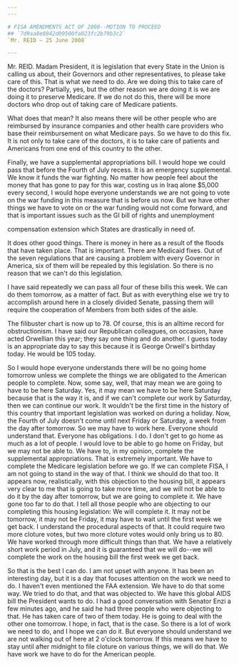 ```yaml
---
---

# FISA AMENDMENTS ACT OF 2008--MOTION TO PROCEED
## `7d9aa8e8842d09500fa023fc2b79b3c2`
`Mr. REID — 25 June 2008`

---
```



Mr. REID. Madam President, it is legislation that every State in the 
Union is calling us about, their Governors and other representatives, 
to please take care of this. That is what we need to do. Are we doing 
this to take care of the doctors? Partially, yes, but the other reason 
we are doing it is we are doing it to preserve Medicare. If we do not 
do this, there will be more doctors who drop out of taking care of 
Medicare patients.

What does that mean? It also means there will be other people who are 
reimbursed by insurance companies and other health care providers who 
base their reimbursement on what Medicare pays. So we have to do this 
fix. It is not only to take care of the doctors, it is to take care of 
patients and Americans from one end of this country to the other.

Finally, we have a supplemental appropriations bill. I would hope we 
could pass that before the Fourth of July recess. It is an emergency 
supplemental. We know it funds the war fighting. No matter how people 
feel about the money that has gone to pay for this war, costing us in 
Iraq alone $5,000 every second, I would hope everyone understands we 
are not going to vote on the war funding in this measure that is before 
us now. But we have other things we have to vote on or the war funding 
would not come forward, and that is important issues such as the GI 
bill of rights and unemployment


compensation extension which States are drastically in need of.

It does other good things. There is money in here as a result of the 
floods that have taken place. That is important. There are Medicaid 
fixes. Out of the seven regulations that are causing a problem with 
every Governor in America, six of them will be repealed by this 
legislation. So there is no reason that we can't do this legislation.

I have said repeatedly we can pass all four of these bills this week. 
We can do them tomorrow, as a matter of fact. But as with everything 
else we try to accomplish around here in a closely divided Senate, 
passing them will require the cooperation of Members from both sides of 
the aisle.

The filibuster chart is now up to 78. Of course, this is an alltime 
record for obstructionism. I have said our Republican colleagues, on 
occasion, have acted Orwellian this year; they say one thing and do 
another. I guess today is an appropriate day to say this because it is 
George Orwell's birthday today. He would be 105 today.

So I would hope everyone understands there will be no going home 
tomorrow unless we complete the things we are obligated to the American 
people to complete. Now, some say, well, that may mean we are going to 
have to be here Saturday. Yes, it may mean we have to be here Saturday 
because that is the way it is, and if we can't complete our work by 
Saturday, then we can continue our work. It wouldn't be the first time 
in the history of this country that important legislation was worked on 
during a holiday. Now, the Fourth of July doesn't come until next 
Friday or Saturday, a week from the day after tomorrow. So we may have 
to work here. Everyone should understand that. Everyone has 
obligations. I do. I don't get to go home as much as a lot of people. I 
would love to be able to go home on Friday, but we may not be able to. 
We have to, in my opinion, complete the supplemental appropriations. 
That is extremely important. We have to complete the Medicare 
legislation before we go. If we can complete FISA, I am not going to 
stand in the way of that. I think we should do that too. It appears 
now, realistically, with this objection to the housing bill, it appears 
very clear to me that is going to take more time, and we will not be 
able to do it by the day after tomorrow, but we are going to complete 
it. We have gone too far to do that. I tell all those people who are 
objecting to our completing this housing legislation: We will complete 
it. It may not be tomorrow, it may not be Friday, it may have to wait 
until the first week we get back. I understand the procedural aspects 
of that. It could require two more cloture votes, but two more cloture 
votes would only bring us to 80. We have worked through more difficult 
things than that. We have a relatively short work period in July, and 
it is guaranteed that we will do--we will complete the work on the 
housing bill the first week we get back.

So that is the best I can do. I am not upset with anyone. It has been 
an interesting day, but it is a day that focuses attention on the work 
we need to do. I haven't even mentioned the FAA extension. We have to 
do that some way. We tried to do that, and that was objected to. We 
have this global AIDS bill the President wants to do. I had a good 
conversation with Senator Enzi a few minutes ago, and he said he had 
three people who were objecting to that. He has taken care of two of 
them today. He is going to deal with the other one tomorrow. I hope, in 
fact, that is the case. So there is a lot of work we need to do, and I 
hope we can do it. But everyone should understand we are not walking 
out of here at 2 o'clock tomorrow. If this means we have to stay until 
after midnight to file cloture on various things, we will do that. We 
have work we have to do for the American people.